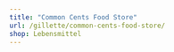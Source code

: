 ```yaml
---
title: "Common Cents Food Store"
url: /gillette/common-cents-food-store/
shop: Lebensmittel
---
```

